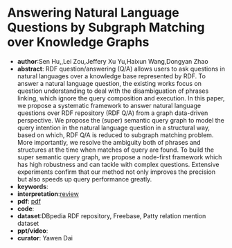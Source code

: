 # Answering Natural Language Questions by Subgraph Matching over Knowledge Graphs

- **author**:Sen Hu,,Lei Zou,Jeffery Xu Yu,Haixun Wang,Dongyan Zhao
- **abstract**: RDF question/answering (Q/A) allows users to ask questions in natural languages over a knowledge base represented by RDF. To answer a natural language question, the existing works focus on question understanding to deal with the disambiguation of phrases linking, which ignore the query composition and execution. In this paper, we propose a systematic framework to answer natural language questions over RDF repository (RDF Q/A) from a graph data-driven perspective. We propose the (super) semantic query graph to model the query intention in the natural language question in a structural way, based on which, RDF Q/A is reduced to subgraph matching problem. More importantly, we resolve the ambiguity both of phrases and structures at the time when matches of query are found. To build the super semantic query graph, we propose a node-first framework which has high robustness and can tackle with complex questions. Extensive experiments confirm that our method not only improves the precision but also speeds up query performance greatly.
- **keywords**:
- **interpretation**:[review](https://blog.csdn.net/TgqDT3gGaMdkHasLZv/article/details/80823385)
- **pdf**: [pdf](https://www.researchgate.net/publication/320635589_Answering_Natural_Language_Questions_by_Subgraph_Matching_over_Knowledge_Graphs)
- **code**:
- **dataset**:DBpedia RDF repository, Freebase, Patty relation mention dataset
- **ppt/video**:
- **curator**: Yawen Dai